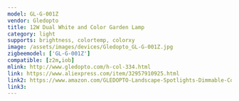 ```yaml
---
model: GL-G-001Z
vendor: Gledopto
title: 12W Dual White and Color Garden Lamp
category: light
supports: brightness, colortemp, colorxy
image: /assets/images/devices/Gledopto_GL-G-001Z.jpg
zigbeemodel: ['GL-G-001Z']
compatible: [z2m,iob]
mlink: http://www.gledopto.com/h-col-334.html
link: https://www.aliexpress.com/item/32957910925.html
link2: https://www.amazon.com/GLEDOPTO-Landscape-Spotlights-Dimmable-Compatible/dp/B07T96FZBX
link3: 
---
```


